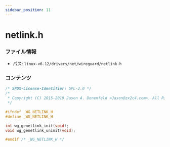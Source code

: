 ```yaml
---
sidebar_position: 11
---
```

# netlink.h

### ファイル情報

- パス: `linux-v6.12/drivers/net/wireguard/netlink.h`

### コンテンツ

```h
/* SPDX-License-Identifier: GPL-2.0 */
/*
 * Copyright (C) 2015-2019 Jason A. Donenfeld <Jason@zx2c4.com>. All Rights Reserved.
 */

#ifndef _WG_NETLINK_H
#define _WG_NETLINK_H

int wg_genetlink_init(void);
void wg_genetlink_uninit(void);

#endif /* _WG_NETLINK_H */

```
